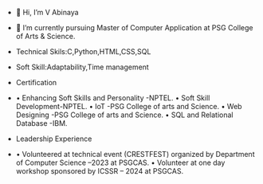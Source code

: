 - 👋 Hi, I’m V Abinaya
- 🌱 I’m currently pursuing Master of Computer Application at PSG College of Arts & Science.
- Technical Skils:C,Python,HTML,CSS,SQL
- Soft Skill:Adaptability,Time management
- Certification
- •	Enhancing Soft Skills and Personality -NPTEL.
•	Soft Skill Development-NPTEL.
•	IoT -PSG College of arts and Science. 
•	Web Designing -PSG College of arts and Science.
•	SQL and Relational Database -IBM.

- Leadership Experience
- •	Volunteered at technical event (CRESTFEST) organized by Department of Computer Science –2023 at PSGCAS.
•	Volunteer at one day workshop sponsored by ICSSR – 2024 at PSGCAS.


<!---
ABINAYA050/ABINAYA050 is a ✨ special ✨ repository because its `README.md` (this file) appears on your GitHub profile.
You can click the Preview link to take a look at your changes.
--->
